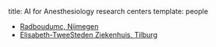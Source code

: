 title: AI for Anesthesiology research centers
template: people

* [Radboudumc, Nijmegen](http://radboudumc.aiforanesthesiology.nl)
* [Elisabeth-TweeSteden Ziekenhuis, Tilburg](http://etz.aiforanesthesiology.nl)

<!---

This page is generated automatically. Please do not change the content of this page.

--->

